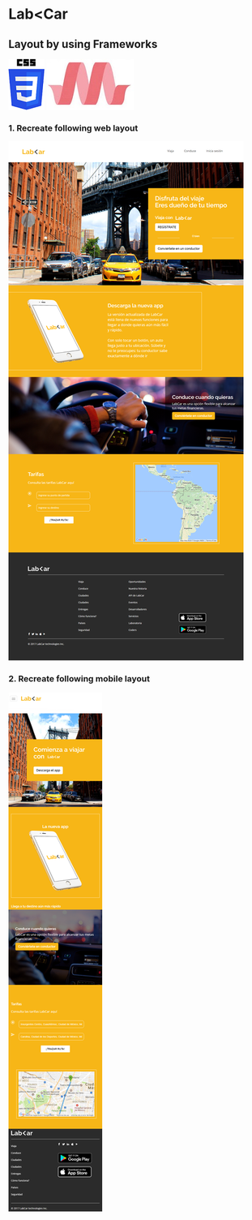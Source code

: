 # Lab<Car
## Layout by using Frameworks

![CSS](assets/images/Readme/css.jpg)
![Materialize](assets/images/Readme/materialize.jpg)

### 1. Recreate following web layout

![CSS](assets/images/Readme/desktop.png)

### 2. Recreate following mobile layout

![CSS](assets/images/Readme/v-movil.png)
